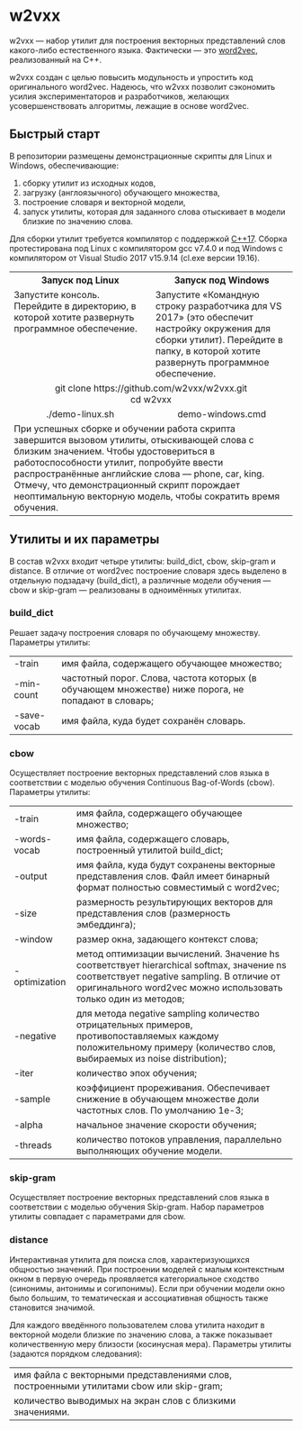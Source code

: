 # w2vxx
w2vxx — набор утилит для построения векторных представлений слов какого-либо естественного языка. Фактически — это [word2vec](https://ru.wikipedia.org/wiki/Word2vec), реализованный на C++.

w2vxx создан с целью повысить модульность и упростить код оригинального word2vec. Надеюсь, что w2vxx позволит сэкономить усилия экспериментаторов и разработчиков, желающих усовершенствовать алгоритмы, лежащие в основе word2vec.

## Быстрый старт
В репозитории размещены демонстрационные скрипты для Linux и Windows, обеспечивающие:
1. сборку утилит из исходных кодов, 
2. загрузку (англоязычного) обучающего множества,
3. построение словаря и векторной модели,
4. запуск утилиты, которая для заданного слова отыскивает в модели близкие по значению слова.

Для сборки утилит требуется компилятор с поддержкой [C++17](https://ru.wikipedia.org/wiki/C%2B%2B17). Сборка протестирована под Linux с компилятором gcc v7.4.0 и под Windows с компилятором от Visual Studio 2017 v15.9.14 (cl.exe версии 19.16).

<table>
  <tr>
    <th width="50%">Запуск под Linux</th>
    <th>Запуск под Windows</th>
  </tr>
  <tr>
    <td valign="top">Запустите консоль. Перейдите в директорию, в которой хотите развернуть программное обеспечение.</td>
    <td>Запустите «Командную строку разработчика для VS 2017» (это обеспечит настройку окружения для сборки утилит). Перейдите в папку, в которой хотите развернуть программное обеспечение.</td>
  </tr>
  <tr>
    <td colspan="2" align="center">git clone https://github.com/w2vxx/w2vxx.git<br/>cd w2vxx</td>
  </tr>
  <tr>
    <td align="center">./demo-linux.sh</td>
    <td align="center">demo-windows.cmd</td>
  </tr>
  <tr>
    <td colspan="2">При успешных сборке и обучении работа скрипта завершится вызовом утилиты, отыскивающей слова с близким значением. Чтобы удостовериться в работоспособности утилит, попробуйте ввести распространённые английские слова — phone, car, king. Отмечу, что демонстрационный скрипт порождает неоптимальную векторную модель, чтобы сократить время обучения.</td>
  </tr>
</table>

## Утилиты и их параметры
В состав w2vxx входит четыре утилиты: build_dict, cbow, skip-gram и distance. В отличие от word2vec построение словаря здесь выделено в отдельную подзадачу (build_dict), а различные модели обучения — cbow и skip-gram — реализованы в одноимённых утилитах.

### build_dict
Решает задачу построения словаря по обучающему множеству. Параметры утилиты:

<table>
  <tr>
    <td>-train</td><td>имя файла, содержащего обучающее множество;</td>
  </tr>
  <tr>
    <td>-min-count</td><td>частотный порог. Слова, частота которых (в обучающем множестве) ниже порога, не попадают в словарь;</td>
  </tr>
  <tr>
    <td>-save-vocab</td><td>имя файла, куда будет сохранён словарь.</td>
  </tr>
</table>

### cbow
Осуществляет построение векторных представлений слов языка в соответствии с моделью обучения Continuous Bag-of-Words (cbow). Параметры утилиты:

<table>
  <tr>
    <td>-train</td><td>имя файла, содержащего обучающее множество;</td>
  </tr>
  <tr>
    <td>-words-vocab</td><td>имя файла, содержащего словарь, построенный утилитой build_dict;</td>
  </tr>
  <tr>
    <td>-output</td><td>имя файла, куда будут сохранены векторные представления слов. Файл имеет бинарный формат полностью совместимый с word2vec;</td>
  </tr>
  <tr>
    <td>-size</td><td>размерность результирующих векторов для представления слов (размерность эмбеддинга);</td>
  </tr>
  <tr>
    <td>-window</td><td>размер окна, задающего контекст слова;</td>
  </tr>
  <tr>
    <td>-optimization</td><td>метод оптимизации вычислений. Значение hs соответствует hierarchical softmax, значение ns соответствует negative sampling. В отличие от оригинального word2vec можно использовать только один из методов;</td>
  </tr>
  <tr>
    <td>-negative</td><td>для метода negative sampling количество отрицательных примеров, противопоставляемых каждому положительному примеру (количество слов, выбираемых из noise distribution);</td>
  </tr>
  <tr>
    <td>-iter</td><td>количество эпох обучения;</td>
  </tr>
  <tr>
    <td>-sample</td><td>коэффициент прореживания. Обеспечивает снижение в обучающем множестве доли частотных слов. По умолчанию 1e-3;</td>
  </tr>
  <tr>
    <td>-alpha</td><td>начальное значение скорости обучения;</td>
  </tr>
  <tr>
    <td>-threads</td><td>количество потоков управления, параллельно выполняющих обучение модели.</td>
  </tr>
</table>

### skip-gram
Осуществляет построение векторных представлений слов языка в соответствии с моделью обучения Skip-gram. Набор параметров утилиты совпадает с параметрами для cbow.

### distance
Интерактивная утилита для поиска слов, характеризующихся общностью значений. При построении моделей с малым контекстным окном в первую очередь проявляется категориальное сходство (синонимы, антонимы и согипонимы). Если при обучении модели окно было большим, то тематическая и ассоциативная общность также становится значимой.

Для каждого введённого пользователем слова утилита находит в векторной модели близкие по значению слова, а также показывает количественную меру близости (косинусная мера). Параметры утилиты (задаются порядком следования):

<table>
  <tr>
    <td>имя файла с векторными представлениями слов, построенными утилитами cbow или skip-gram;</td>
  </tr>
  <tr>
    <td>количество выводимых на экран слов с близкими значениями.</td>
  </tr>
</table>

